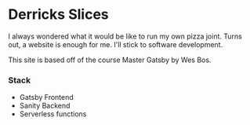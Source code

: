 # Derricks Slices

I always wondered what it would be like to run my own pizza joint. Turns out, a website is enough for me. I'll stick to software development.

This site is based off of the course Master Gatsby by Wes Bos.

### Stack

- Gatsby Frontend
- Sanity Backend
- Serverless functions
